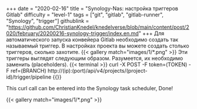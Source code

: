+++
date = "2020-02-16"
title = "Synology-Nas: настройка триггеров Gitlab"
difficulty = "level-1"
tags = ["git", "gitlab", "gitlab-runner", "Synology", "trigger"]
githublink = "https://github.com/ChristianKnedel/knedelverse/blob/main/content/post/2020/february/20200216-synology-trigger/index.en.md"
+++
Для автоматического запуска конвейера Gitlab необходимо создать так называемый триггер. В настройках проекта вы можете создать столько триггеров, сколько захотите.
{{< gallery match="images/1/*.png" >}}
Эти триггеры выглядят следующим образом. Разумеется, их необходимо заменить (placeholders).
{{< terminal >}}
curl -X POST -F token=(TOKEN) -F ref=(BRANCH) http://(ip):(port)/api/v4/projects/(project-id)/trigger/pipeline
{{</terminal >}}

This curl call can be entered into the Synology task scheduler, Done!

{{< gallery match="images/1/*.png" >}}
